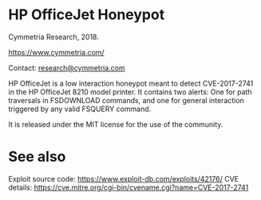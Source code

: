 # HP OfficeJet Honeypot

Cymmetria Research, 2018.

https://www.cymmetria.com/

Contact: research@cymmetria.com

HP OfficeJet is a low interaction honeypot meant to detect CVE-2017-2741 in the HP OfficeJet 8210 model printer.
It contains two alerts: One for path traversals in FSDOWNLOAD commands, and one for general interaction triggered by any valid FSQUERY command.

It is released under the MIT license for the use of the community.

# See also

Exploit source code: https://www.exploit-db.com/exploits/42176/
CVE details: https://cve.mitre.org/cgi-bin/cvename.cgi?name=CVE-2017-2741
